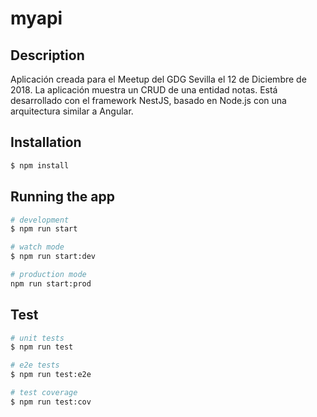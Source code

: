 # myapi

## Description

Aplicación creada para el Meetup del GDG Sevilla el 12 de Diciembre de 2018. La aplicación muestra un CRUD de una entidad notas. Está desarrollado con el framework NestJS, basado en Node.js con una arquitectura similar a Angular.

## Installation

```bash
$ npm install
```

## Running the app

```bash
# development
$ npm run start

# watch mode
$ npm run start:dev

# production mode
npm run start:prod
```

## Test

```bash
# unit tests
$ npm run test

# e2e tests
$ npm run test:e2e

# test coverage
$ npm run test:cov
```